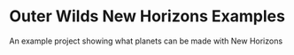 # Outer Wilds New Horizons Examples
 An example project showing what planets can be made with New Horizons
